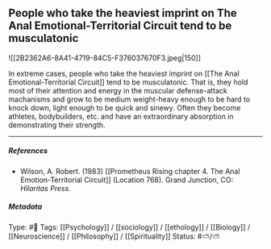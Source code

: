 ## People who take the heaviest imprint on The Anal Emotional-Territorial Circuit tend to be musculatonic  # 

![[2B2362A6-8A41-4719-84C5-F376037670F3.jpeg|150]]

In extreme cases, people who take the heaviest imprint on [[The Anal Emotional-Territorial Circuit]] tend to be musculatonic. That is, they hold most of their attention and energy in the muscular defense-attack machanisms and grow to be medium weight-heavy enough to be hard to knock down, light enough to be quick and sinewy. Often they become athletes, bodybuilders, etc. and have an extraordinary absorption in demonstrating their strength.

___

##### References

- Wilson, A. Robert. (1983) [[Prometheus Rising chapter 4. The Anal Emotion-Territorial Circuit]] (Location 768). Grand Junction, CO: _Hilaritas Press_.

##### Metadata

Type: #🔴 
Tags: [[Psychology]] / [[sociology]] / [[ethology]] / [[Biology]] / [[Neuroscience]] / [[Philosophy]] / [[Spirituality]] 
Status: #⛅️/⛅️ 